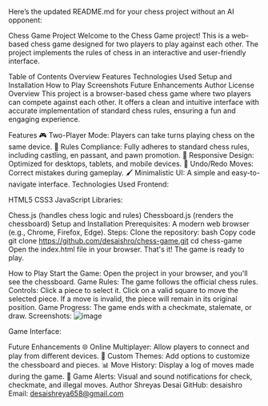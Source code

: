 
Here’s the updated README.md for your chess project without an AI opponent:

Chess Game Project
Welcome to the Chess Game project! This is a web-based chess game designed for two players to play against each other. The project implements the rules of chess in an interactive and user-friendly interface.

Table of Contents
Overview
Features
Technologies Used
Setup and Installation
How to Play
Screenshots
Future Enhancements
Author
License
Overview
This project is a browser-based chess game where two players can compete against each other. It offers a clean and intuitive interface with accurate implementation of standard chess rules, ensuring a fun and engaging experience.

Features
🎮 Two-Player Mode: Players can take turns playing chess on the same device.
📜 Rules Compliance: Fully adheres to standard chess rules, including castling, en passant, and pawn promotion.
📱 Responsive Design: Optimized for desktops, tablets, and mobile devices.
🔄 Undo/Redo Moves: Correct mistakes during gameplay.
🖌️ Minimalistic UI: A simple and easy-to-navigate interface.
Technologies Used
Frontend:

HTML5
CSS3
JavaScript
Libraries:

Chess.js (handles chess logic and rules)
Chessboard.js (renders the chessboard)
Setup and Installation
Prerequisites:
A modern web browser (e.g., Chrome, Firefox, Edge).
Steps:
Clone the repository:
bash
Copy code
git clone https://github.com/desaishro/chess-game.git
cd chess-game
Open the index.html file in your browser.
That's it! The game is ready to play.

How to Play
Start the Game: Open the project in your browser, and you'll see the chessboard.
Game Rules: The game follows the official chess rules.
Controls:
Click a piece to select it.
Click on a valid square to move the selected piece.
If a move is invalid, the piece will remain in its original position.
Game Progress:
The game ends with a checkmate, stalemate, or draw.
Screenshots:
![image](https://github.com/user-attachments/assets/f5fd039b-f3e8-4699-bea3-9b324e18e76b)

Game Interface:

Future Enhancements
🌐 Online Multiplayer: Allow players to connect and play from different devices.
🎨 Custom Themes: Add options to customize the chessboard and pieces.
📊 Move History: Display a log of moves made during the game.
🔔 Game Alerts: Visual and sound notifications for check, checkmate, and illegal moves.
Author
Shreyas Desai
GitHub: desaishro
Email: desaishreya658@gmail.com
